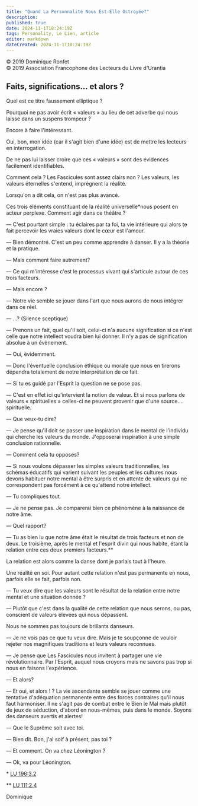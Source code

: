 ```yaml
---
title: "Quand La Personnalité Nous Est-Elle Octroyée?"
description: 
published: true
date: 2024-11-1T18:24:19Z
tags: Personality, Le Lien, article
editor: markdown
dateCreated: 2024-11-1T18:24:19Z
---
```


<p class="v-card v-sheet theme--light grey lighten-3 px-2">© 2019 Dominique Ronfet<br>© 2019 Association Francophone des Lecteurs du Livre d'Urantia</p>

## Faits, significations... et alors ?

Quel est ce titre faussement elliptique ?

Pourquoi ne pas avoir écrit « valeurs » au lieu de cet adverbe qui nous laisse dans un suspens trompeur ?

Encore à faire l'intéressant.

Oui, bon, mon idée (car il s'agit bien d'une idée) est de mettre les lecteurs en interrogation.

De ne pas lui laisser croire que ces « valeurs » sont des évidences facilement identifiables.

Comment cela ? Les Fascicules sont assez clairs non ? Les valeurs, les valeurs éternelles s'entend, imprègnent la réalité.

Lorsqu'on a dit cela, on n'est pas plus avancé.

Ces trois éléments constituant de la réalité universelle*nous posent en acteur perplexe. Comment agir dans ce théâtre ?

— C'est pourtant simple : tu éclaires par ta foi, ta vie intérieure qui alors te fait percevoir les vraies valeurs dont le cœur est l'amour.

— Bien démontré. C'est un peu comme apprendre à danser. Il y a la théorie et la pratique.

— Mais comment faire autrement?

— Ce qui m'intéresse c'est le processus vivant qui s'articule autour de ces trois facteurs.

— Mais encore ?

— Notre vie semble se jouer dans l'art que nous aurons de nous intégrer dans ce réel.

— ...? (Silence sceptique)

— Prenons un fait, quel qu'il soit, celui-ci n'a aucune signification si ce n'est celle que notre intellect voudra bien lui donner. Il n'y a pas de signification absolue à un évènement.

— Oui, évidemment.

— Donc l'éventuelle conclusion éthique ou morale que nous en tirerons dépendra totalement de notre interprétation de ce fait.

— Si tu es guidé par l'Esprit la question ne se pose pas.

— C'est en effet ici qu'intervient la notion de valeur. Et si nous parlons de valeurs « spirituelles » celles-ci ne peuvent provenir que d'une source.... spirituelle.

— Que veux-tu dire?

— Je pense qu'il doit se passer une inspiration dans le mental de l'individu qui cherche les valeurs du monde. J'opposerai inspiration à une simple conclusion rationnelle.

— Comment cela tu opposes?

— Si nous voulons dépasser les simples valeurs traditionnelles, les schémas éducatifs qui varient suivant les peuples et les cultures nous devons habituer notre mental à être surpris et en attente de valeurs qui ne correspondent pas forcément à ce qu'attend notre intellect.

— Tu compliques tout.

— Je ne pense pas. Je comparerai bien ce phénomène à la naissance de notre âme.

— Quel rapport?

— Tu as bien lu que notre âme était le résultat de trois facteurs et non de deux. Le troisième, après le mental et l'esprit divin qui nous habite, étant la relation entre ces deux premiers facteurs.**

La relation est alors comme la danse dont je parlais tout à l'heure.

Une réalité en soi. Pour autant cette relation n'est pas permanente en nous, parfois elle se fait, parfois non.

— Tu veux dire que les valeurs sont le résultat de la relation entre notre mental et une situation donnée ?

— Plutôt que c'est dans la qualité de cette relation que nous serons, ou pas, conscient de valeurs élevées qui nous dépassent.

Nous ne sommes pas toujours de brillants danseurs.

— Je ne vois pas ce que tu veux dire. Mais je te soupçonne de vouloir rejeter nos magnifiques traditions et leurs valeurs reconnues.

— Je pense que Les Fascicules nous invitent à partager une vie révolutionnaire. Par l'Esprit, auquel nous croyons mais ne savons pas trop si nous en faisons l'expérience.

— Et alors?

— Et oui, et alors ! ? La vie ascendante semble se jouer comme une tentative d'adéquation permanente entre des forces contraires qu'il nous faut harmoniser. Il ne s'agit pas de combat entre le Bien le Mal mais plutôt de jeux de séduction, d'abord en nous-mêmes, puis dans le monde. Soyons des danseurs avertis et alertes!

— Que le Suprême soit avec toi.

— Bien dit. Bon, j'ai soif à présent, pas toi ?

— Et comment. On va chez Léonington ?

— Ok, va pour Léonington.

\* [LU 196:3.2](/fr/The_Urantia_Book/196#p3_2)

\*\* [LU 111:2.4](/fr/The_Urantia_Book/111#p2_4)

Dominique